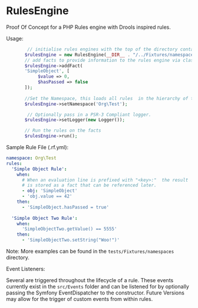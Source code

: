 # RulesEngine

Proof Of Concept for a PHP Rules engine with Drools inspired rules.

Usage:
```php
        // initialise rules engines with the top of the directory containing namespaced rule files. Ex: __DIR__ . "/../Fixtures/namespaces"
       $rulesEngine = new RulesEngine(__DIR__ . "/../Fixtures/namespaces"[, EventDispatcher $eventDispatcher]);
       // add facts to provide information to the rules engine via class, array, etc.
       $rulesEngine->addFact(
       'SimpleObject', [
            $value => 0,
            $hasPassed => false
       ]);
       
       //Set the Namespace, this loads all rules  in the hierarchy of the namespace.
       $rulesEngine->setNamespace('Org\Test');

        // Optionally pass in a PSR-3 Compliant logger.
       $rulesEngine->setLogger(new Logger());

       // Run the rules on the facts
       $rulesEngine->run();      
```

Sample Rule File (.rf.yml):
```yaml
namespace: Org\Test
rules:
  'Simple Object Rule':
    when:
      # When an evaluation line is prefixed with "<key>:"  the result 
      # is stored as a fact that can be referenced later.
      - obj: 'SimpleObject' 
      - 'obj.value == 42'
    then:
      - 'SimpleObject.hasPassed = true'
  
  'Simple Object Two Rule':
    when:
      'SimpleObjectTwo.getValue() == 5555'
    then:
      - 'SimpleObjectTwo.setString("Woo!")'
```

Note: More examples can be found in the `tests/Fixtures/namespaces` directory. 

Event Listeners:

Several are triggered throughout the lifecycle of a rule.  These events currently exist in the `src/Events` folder and can be listened for by optionally passing the Symfony EventDispatcher to the constructor. Future Versions may allow for the trigger of custom events from within rules.
